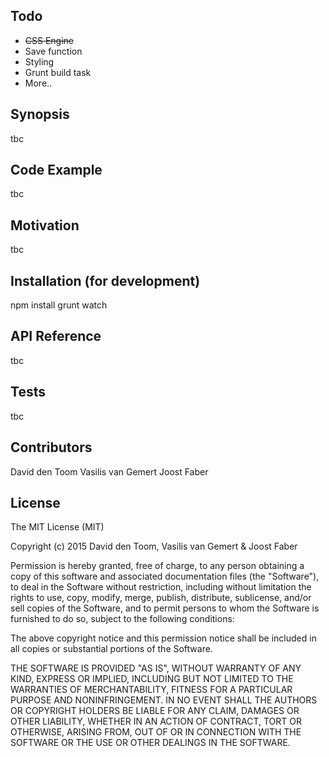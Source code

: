 ## Todo

* ~~CSS Engine~~
* Save function
* Styling
* Grunt build task
* More..

## Synopsis

tbc

## Code Example

tbc

## Motivation

tbc

## Installation (for development)

npm install
grunt watch 

## API Reference

tbc

## Tests

tbc

## Contributors

David den Toom
Vasilis van Gemert
Joost Faber

## License

The MIT License (MIT)

Copyright (c) 2015 David den Toom, Vasilis van Gemert & Joost Faber

Permission is hereby granted, free of charge, to any person obtaining a copy
of this software and associated documentation files (the "Software"), to deal
in the Software without restriction, including without limitation the rights
to use, copy, modify, merge, publish, distribute, sublicense, and/or sell
copies of the Software, and to permit persons to whom the Software is
furnished to do so, subject to the following conditions:

The above copyright notice and this permission notice shall be included in all
copies or substantial portions of the Software.

THE SOFTWARE IS PROVIDED "AS IS", WITHOUT WARRANTY OF ANY KIND, EXPRESS OR
IMPLIED, INCLUDING BUT NOT LIMITED TO THE WARRANTIES OF MERCHANTABILITY,
FITNESS FOR A PARTICULAR PURPOSE AND NONINFRINGEMENT. IN NO EVENT SHALL THE
AUTHORS OR COPYRIGHT HOLDERS BE LIABLE FOR ANY CLAIM, DAMAGES OR OTHER
LIABILITY, WHETHER IN AN ACTION OF CONTRACT, TORT OR OTHERWISE, ARISING FROM,
OUT OF OR IN CONNECTION WITH THE SOFTWARE OR THE USE OR OTHER DEALINGS IN THE
SOFTWARE.


